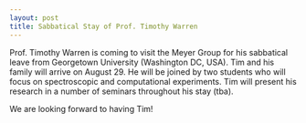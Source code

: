 ```yaml
---
layout: post
title: Sabbatical Stay of Prof. Timothy Warren
---
```


Prof. Timothy Warren is coming to visit the Meyer Group for his sabbatical leave from Georgetown University (Washington DC, USA). 
Tim and his family will arrive on August 29. 
He will be joined by two students who will focus on spectroscopic and computational experiments. 
Tim will present his research in a number of seminars throughout his stay (tba). 

We are looking forward to having Tim! 

